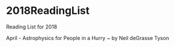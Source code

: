 # 2018ReadingList

Reading List for 2018

April -  Astrophysics for People in a Hurry ~ by Neil deGrasse Tyson 
